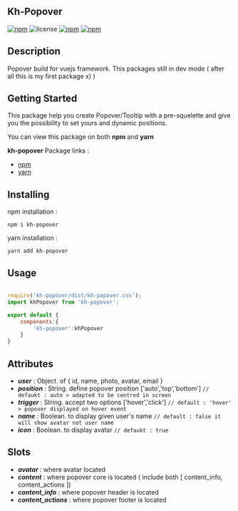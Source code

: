 ## Kh-Popover

[![npm](https://img.shields.io/npm/v/kh-popover.svg)](https://www.npmjs.com/package/kh-popover) ![license](https://img.shields.io/github/license/khofaai/kh-popover.svg) [![npm](https://img.shields.io/npm/dw/kh-popover.svg)](https://www.npmjs.com/package/kh-popover) [![npm](https://img.shields.io/npm/dt/kh-popover.svg)](https://www.npmjs.com/package/kh-popover) 

## Description

Popover build for vuejs framework.
This packages still in dev mode ( after all this is my first package x) )

## Getting Started

This package help you create Popover/Tooltip with a pre-squelette and give you the possibility to set yours and dynamic positions.

You can view this package on both **npm** and **yarn**

**kh-popover** Package links : <br>
- <a href="https://www.npmjs.com/package/kh-popover" target="_blank">npm</a>
- <a href="https://yarnpkg.com/en/package/kh-popover" target="_blank">yarn</a>

## Installing

npm installation : 

```
npm i kh-popover
```

yarn installation : 

```
yarn add kh-popover
```

## Usage

```javascript

require('kh-popover/dist/kh-popover.css');
import khPopover from 'kh-popover';

export default {
	components:{
		'kh-popover':khPopover
	}
}
```

## Attributes

- **_user_** : Object. of { id, name, photo, avatar, email }
- **_position_** : String. define popover position ['auto','top','bottom'] `// defaukt : auto > adapted to be centred in screen`
- **_trigger_** : String. accept two options ['hover','click'] `// default : 'hover' > popover displayed on hover event`
- **_name_** : Boolean. to display given user's name `// default : false it will show avatar not user name`
- **_icon_** : Boolean. to display avatar `// defaukt : true`

## Slots

- **_avatar_** : where avatar located
- **_content_** : where popover core is located ( include both [ content_info, content_actions ])
- **_content_info_** : where popover header is located
- **_content_actions_** : where popover footer is located